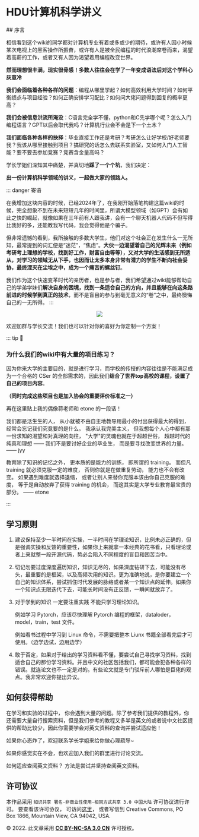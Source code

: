 # HDU计算机科学讲义
<Parallax />
## 序言

相信看到这个wiki的同学都对计算机专业有着或多或少的期待，或许有人因小时候某次电视上的黑客操作所振奋，或许有人是被全民编程的时代浪潮席卷而来，渴望着高薪的工作，或者又有人因为渴望着用编程改变世界。

**然而理想很丰满，现实很骨感！多数人往往会在学了一年变成语法后对这个学科心灰意冷**

**我们会面临着各种各样的问题**：编程从哪里学起？如何高效利用大学时间？如何平衡绩点与项目经验？如何正确安排学习配比？如何问大佬问题得到回复的概率更高？

**我们会被信息洪流所淹没**：C语言完全学不懂，python和C先学哪个呢？怎么入门编程语言？GPT以后会取代我吗？计算机行业会不会是下一个土木？

**我们面临各种各样的抉择**：毕业直接工作还是考研？考研怎么让好学校/好老师要我？我该从哪里接触到项目？搞研究的话怎么去联系实验室，又如何入门人工智能？要不要去参加竞赛？竞赛含金量高吗？

学长学姐们深知其中痛楚，并真切地**踩了一个个坑**，我们决定：

**出一份计算机科学领域的讲义，一起做大家的领路人。**

::: danger 寄语

在我增加这块内容的时候，已经2024年了，在我刚开始落笔构建这篇wiki的时候，完全想象不到在未来短短几年的时间里，所谓大模型领域（如GPT）会有如此之快的崛起，就像如果在三年前有人跟我讲，会有一个聊天机器人代码不但写得比我好的多，还能教我写代码，我会觉得他是个骗子。


但非常遗憾的看到，我所接触的多数大学生，他们对这个社会正在发生什么一无所知，最常提到的词汇便是“迷茫”，“焦虑”。**大伙一边渴望着自己的光辉未来（例如考研考上理想的学校，找到好工作，财富自由等等），又对大学的生活感到无所适从，对学习的领域无从下手，也因而让太多本身非常有潜力的学生不断向社会妥协，最终湮灭在尘埃之中，成为一个痛苦的螺丝钉**。


我们作为这个快速变革时代的亲历者，也是参与者，我们希望通过wiki能够帮助自己的学弟学妹们**解决自身的困境，找到一条适合自己的方向，并且能够在向这条路前进的时候学到真正的技术**，而不是盲目的参与到毫无意义的“卷”之中，最终懊悔自己的一无所得。
:::

<div align="center">
  <img src="https://hducswiki-1323431205.cos.ap-shanghai.myqcloud.com/qrcode_1722492033281.jpg"/>
</div>

欢迎加群与学长交流！我们也可以针对你的喜好为你定制一个方案！

::: tip 🤔

### 为什么我们的wiki中有大量的项目练习？

因为你来大学的主要目的，就是进行学习，而学校的传授的内容往往是不能满足成为一个合格的 CSer 的全部需求的，因此我们**结合了世界top高校的课程，设置了自己的项目内容**。

**（同时完成这些项目也是加入协会的重要评价标准之一）**

再在这里贴上我的偶像蒋老师和 etone 的一段话！

我们都是活生生的人， 从小就被不由自主地教导用最小的付出获得最大的得到， 经常会忘记我们究竟要的是什么。 我承认我完美主义， 但我想每个人心中都有那一份求知的渴望和对真理的向往， "大学"的灵魂也就在于超越世俗， 超越时代的纯真和理想 —— 我们不是要讨好企业的毕业生， 而是要寻找改变世界的力量。 —— jyy

教育除了知识的记忆之外， 更本质的是能力的训练， 即所谓的 training。 而但凡 training 就必须克服一定的难度， 否则你就是在做重复劳动， 能力也不会有改变。 如果遇到难度就选择退缩， 或者让别人来替你克服本该由你自己克服的难度， 等于是自动放弃了获得 training 的机会， 而这其实是大学专业教育最宝贵的部分。 —— etone

:::

## 学习原则

1. 建议保持至少一半时间在实操，一半时间在学理论知识，比例未必正确的，但是强调实操和反馈的重要性，如果你上来就拿一本经典的花书看，只看理论或者上来就整一段开源代码，势必会陷入不同程度的盲目和困苦当中。
2. 切记勿要过度深度遍历知识，知识无尽的，如果深度钻研下去，可能没有尽头，最重要的是框架，以及高频次用的知识。更为准确地说，是你要建立一个自己的知识体系，尝试抓住时代发展的脉络或者某一个知识点的延伸。如果你一个知识点无限迭代下去，可能长时间没有正反馈，一瞬间就放弃了。
3. 对于学到的知识 一定要注重实践 不能只学习理论知识。

    例如学习 Pytorch，应该尽快理解 Pytorch 编程的框架，dataloder，model，train，test 文件。

    例如看书过程中学习到 Linux 命令，不需要把整本 Liunx 书籍全部看完后才可使用。（边学边试，边用边学）

4. 敢于否定，如果对于给出的学习资料看不懂，要尝试自己寻找学习资料，找到适合自己的那份学习资料。并且中文的社区包括我们，都可能会犯各种各样的错误。就连论文也不一定是对的。有些论文就是专门驳斥前人哪怕是巨佬的观点。我非常欢迎你提出异议。

## **如何获得帮助**

在学习和实验的过程中， 你会遇到大量的问题。除了参考我们提供的教程外，你还需要大量自行搜索资料，但是我们参考的教程又多半是英文的或者说中文社区提供的帮助比较少，因此你需要学会对英文资料的查询并尝试适应他！

如果你心态炸了，欢迎联系学长学姐来给你做心理疏导~

如果你感觉实在不会，也欢迎加入我们的群里进行讨论交流。

如何适应查阅英文资料？ 方法是尝试并坚持查阅英文资料。

## **许可协议**

本作品采用 `知识共享 署名-非商业性使用-相同方式共享 3.0 中国大陆` 许可协议进行许可。 要查看该许可协议， 可访问[这里](http://creativecommons.org/licenses/by-nc-sa/3.0/cn/)， 或者写信到 Creative Commons, PO Box 1866, Mountain View, CA 94042, USA.

© 2022. 此文章采用 [**CC BY-NC-SA 3.0 CN**](http://creativecommons.org/licenses/by-nc-sa/3.0/cn/) 许可授权。
